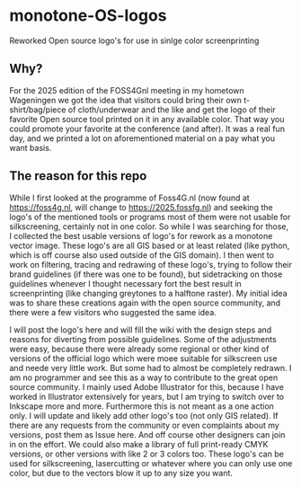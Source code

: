 # monotone-OS-logos
Reworked Open source logo's for use in sinlge color screenprinting

## Why?
For the 2025 edition of the FOSS4Gnl meeting in my hometown Wageningen we got the idea that visitors could bring their own t-shirt/bag/piece of cloth/underwear and the like and get the logo of their favorite Open source tool printed on it in any available color. That way you could promote your favorite at the conference (and after). It was a real fun day, and we printed a lot on aforementioned material on a pay what you want basis.

## The reason for this repo
While I first looked at the programme of Foss4G.nl (now found at https://foss4g.nl, will change to https://2025.fossfg.nl) and seeking the logo's of the mentioned tools or programs most of them were not usable for silkscreening, certainly not in one color. So while I was searching for those, I collected the best usable versions of logo's for rework as a monotone vector image. These logo's are all GIS based or at least related (like python, which is off course also used outside of the GIS domain). I then went to work on filtering, tracing and redrawing of these logo's, trying to follow their brand guidelines (if there was one to be found), but sidetracking on those guidelines whenever I thought necessary fort the best result in screenprinting (like changing greytones to a halftone raster). My initial idea was to share these creations again with the open source community, and there were a few visitors who suggested the same idea.

I will post the logo's here and will fill the wiki with the design steps and reasons for diverting from possible guidelines. Some of the adjustments were easy, because there were already some regional or other kind of versions of the official logo which were moee suitable for silkscreen use and neede very little work. But some had to almost be completely redrawn. I am no programmer and see this as a way to contribute to the great open source community. I mainly used Adobe Illustrator for this, because I have worked in Illustrator extensively for years, but I am trying to switch over to Inkscape more and more. Furthermore this is not meant as a one action only. I will update and likely add other logo's too (not only GIS related). If there are any requests from the community or even complaints about my versions, post them as Issue here. And off course other designers can join in on the effort. We could also make a library of full print-ready CMYK versions, or other versions with like 2 or 3 colors too. These logo's can be used for silkscreening, lasercutting or whatever where you can only use one color, but due to the vectors blow it up to any size you want.
